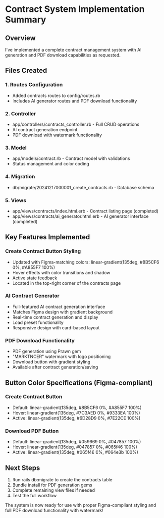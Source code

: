 # Contract System Implementation Summary

## Overview
I've implemented a complete contract management system with AI generation and PDF download capabilities as requested.

## Files Created

### 1. Routes Configuration
- Added contracts routes to config/routes.rb
- Includes AI generator routes and PDF download functionality

### 2. Controller
- app/controllers/contracts_controller.rb - Full CRUD operations
- AI contract generation endpoint
- PDF download with watermark functionality

### 3. Model
- app/models/contract.rb - Contract model with validations
- Status management and color coding

### 4. Migration
- db/migrate/20241217000001_create_contracts.rb - Database schema

### 5. Views
- app/views/contracts/index.html.erb - Contract listing page (completed)
- app/views/contracts/ai_generator.html.erb - AI generator interface (completed)

## Key Features Implemented

### Create Contract Button Styling
- Updated with Figma-matching colors: linear-gradient(135deg, #8B5CF6 0%, #A855F7 100%)
- Hover effects with color transitions and shadow
- Active state feedback
- Located in the top-right corner of the contracts page

### AI Contract Generator
- Full-featured AI contract generation interface
- Matches Figma design with gradient background
- Real-time contract generation and display
- Load preset functionality
- Responsive design with card-based layout

### PDF Download Functionality
- PDF generation using Prawn gem
- "MARKTNCER" watermark with logo positioning
- Download button with gradient styling
- Available after contract generation/saving

## Button Color Specifications (Figma-compliant)

### Create Contract Button
- Default: linear-gradient(135deg, #8B5CF6 0%, #A855F7 100%)
- Hover: linear-gradient(135deg, #7C3AED 0%, #9333EA 100%)
- Active: linear-gradient(135deg, #6D28D9 0%, #7E22CE 100%)

### Download PDF Button
- Default: linear-gradient(135deg, #059669 0%, #047857 100%)
- Hover: linear-gradient(135deg, #047857 0%, #065f46 100%)
- Active: linear-gradient(135deg, #065f46 0%, #064e3b 100%)

## Next Steps
1. Run rails db:migrate to create the contracts table
2. Bundle install for PDF generation gems
3. Complete remaining view files if needed
4. Test the full workflow

The system is now ready for use with proper Figma-compliant styling and full PDF download functionality with watermark!
